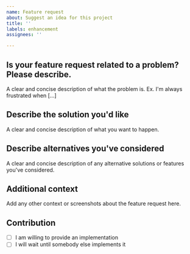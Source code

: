 ```yaml
---
name: Feature request
about: Suggest an idea for this project
title: ''
labels: enhancement
assignees: ''

---
```


## Is your feature request related to a problem? Please describe.

A clear and concise description of what the problem is. Ex. I'm always frustrated when [...]

## Describe the solution you'd like

A clear and concise description of what you want to happen.

## Describe alternatives you've considered

A clear and concise description of any alternative solutions or features you've considered.

## Additional context

Add any other context or screenshots about the feature request here.


## Contribution 

<!-- pleasechooseone by putting an x in the box [ ] -->
- [ ] I am willing to provide an implementation
- [ ] I will wait until somebody else implements it
